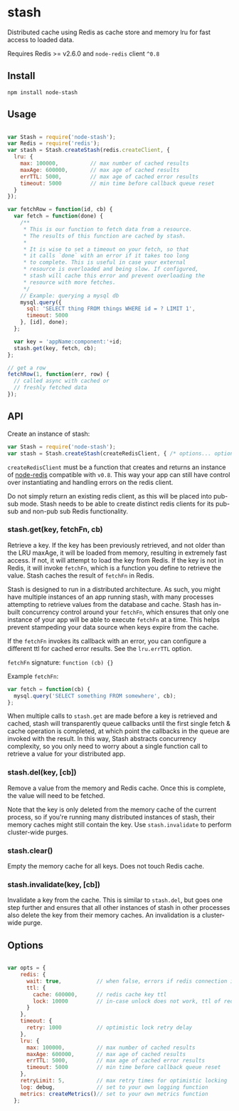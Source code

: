 stash
=====

Distributed cache using Redis as cache store and memory lru for fast access to loaded data.

Requires Redis >= v2.6.0 and `node-redis` client `^0.8`

## Install

    npm install node-stash

## Usage

```javascript

var Stash = require('node-stash');
var Redis = require('redis');
var stash = Stash.createStash(redis.createClient, {
  lru: {
    max: 100000,          // max number of cached results
    maxAge: 600000,       // max age of cached results
    errTTL: 5000,         // max age of cached error results
    timeout: 5000         // min time before callback queue reset
  }
});

var fetchRow = function(id, cb) {
  var fetch = function(done) {
    /**
     * This is our function to fetch data from a resource.
     * The results of this function are cached by stash.
     *
     * It is wise to set a timeout on your fetch, so that
     * it calls `done` with an error if it takes too long
     * to complete. This is useful in case your external
     * resource is overloaded and being slow. If configured,
     * stash will cache this error and prevent overloading the
     * resource with more fetches.
     */
    // Example: querying a mysql db
    mysql.query({
      sql: 'SELECT thing FROM things WHERE id = ? LIMIT 1',
      timeout: 5000
    }, [id], done);
  };

  var key = 'appName:component:'+id;
  stash.get(key, fetch, cb);
};

// get a row
fetchRow(1, function(err, row) {
  // called async with cached or
  // freshly fetched data
});

```

## API

Create an instance of stash:

```javascript
var Stash = require('node-stash');
var stash = Stash.createStash(createRedisClient, { /* options... optional :) */ });
```

`createRedisClient` must be a function that creates and returns an instance of [node-redis](https://github.com/mranney/node_redis) compatible with `v0.8`. This way your app can still have control over instantiating and handling errors on the redis client.

Do not simply return an existing redis client, as this will be placed into pub-sub mode. Stash needs to be able to create distinct redis clients for its pub-sub and non-pub sub Redis functionality.

### stash.get(key, fetchFn, cb)

Retrieve a key. If the key has been previously retrieved, and not older than the LRU maxAge, it will be loaded from memory, resulting in extremely fast access. If not, it will attempt to load the key from Redis. If the key is not in Redis, it will invoke `fetchFn`, which is a function you define to retrieve the value. Stash caches the result of `fetchFn` in Redis.

Stash is designed to run in a distributed architecture. As such, you might have multiple instances of an app running stash, with many processes attempting to retrieve values from the database and cache. Stash has in-built concurrency control around your `fetchFn`, which ensures that only one instance of your app will be able to execute `fetchFn` at a time. This helps prevent stampeding your data source when keys expire from the cache.

If the `fetchFn` invokes its callback with an error, you can configure a different ttl for cached error results. See the `lru.errTTL` option.

`fetchFn` signature: `function (cb) {}`

Example `fetchFn`:

```javascript
var fetch = function(cb) {
  mysql.query('SELECT something FROM somewhere', cb);
};
```

When multiple calls to `stash.get` are made before a key is retrieved and cached, stash will transparently queue callbacks until the first single fetch & cache operation is completed, at which point the callbacks in the queue are invoked with the result. In this way, Stash abstracts concurrency complexity, so you only need to worry about a single function call to retrieve a value for your distributed app.

### stash.del(key, [cb])

Remove a value from the memory and Redis cache. Once this is complete, the value will need to be fetched.

Note that the key is only deleted from the memory cache of the current process, so if you're running many distributed instances of stash, their memory caches might still contain the key. Use `stash.invalidate` to perform cluster-wide purges.

### stash.clear()

Empty the memory cache for all keys. Does not touch Redis cache.

### stash.invalidate(key, [cb])

Invalidate a key from the cache. This is similar to `stash.del`, but goes one step further and ensures that all other instances of stash in other processes also delete the key from their memory caches. An invalidation is a cluster-wide purge.

## Options

```javascript

var opts = {
    redis: {
      wait: true,           // when false, errors if redis connection is down, otherwise queues commands
      ttl: {
        cache: 600000,      // redis cache key ttl
        lock: 10000         // in-case unlock does not work, ttl of redis-based fetchFn lock
      }
    },
    timeout: {
      retry: 1000           // optimistic lock retry delay
    },
    lru: {
      max: 100000,          // max number of cached results
      maxAge: 600000,       // max age of cached results
      errTTL: 5000,         // max age of cached error results
      timeout: 5000         // min time before callback queue reset
    },
    retryLimit: 5,          // max retry times for optimistic locking
    log: debug,             // set to your own logging function
    metrics: createMetrics()// set to your own metrics function
  };
```
